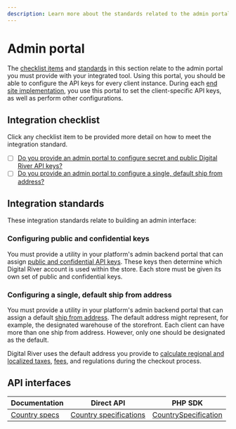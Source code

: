 ```yaml
---
description: Learn more about the standards related to the admin portal.
---
```


# Admin portal

The [checklist items](admin-portal.md#integration-checklist) and [standards](admin-portal.md#integration-standards) in this section relate to the admin portal you must provide with your integrated tool. Using this portal, you should be able to configure the API keys for every client instance. During each [end site implementation](../certification-process.md#end-site-implementations), you use this portal to set the client-specific API keys, as well as perform other configurations.

## Integration checklist <a href="#integration-checklist" id="integration-checklist"></a>

Click any checklist item to be provided more detail on how to meet the integration standard.

* [ ] ​[Do you provide an admin portal to configure secret and public Digital River API keys?​](admin-portal.md#configuring-secret-and-public-digital-river-api-keys)
* [ ] [Do you provide an admin portal to configure a single, default ship from address?](admin-portal.md#configuring-a-single-default-ship-from-address)

## Integration standards

These integration standards relate to building an admin interface:

### Configuring public and confidential keys <a href="#configuring-secret-and-public-digital-river-api-keys" id="configuring-secret-and-public-digital-river-api-keys"></a>

You must provide a utility in your platform's admin backend portal that can assign [public and confidential API keys](../../../developer-resources/api-structure.md#public-keys). These keys then determine which Digital River account is used within the store. Each store must be given its own set of public and confidential keys.

### Configuring a single, default ship from address <a href="#configuring-a-single-default-ship-from-address" id="configuring-a-single-default-ship-from-address"></a>

You must provide a utility in your platform's admin backend portal that can assign a default [ship from address](../../../integration-options/checkouts/creating-checkouts/providing-address-information.md#ship-from-address). The default address might represent, for example, the designated warehouse of the storefront. Each client can have more than one ship from address. However, only one should be designated as the default.

Digital River uses the default address you provide to [calculate regional and localized taxes](../../../integration-options/checkouts/creating-checkouts/tax-calculations.md), [fees](../../../product-management/regulatory-fees/), and regulations during the checkout process.‌

## API interfaces <a href="#api-interfaces" id="api-interfaces"></a>

| Documentation                                                                                 | Direct API                                                                                                            | PHP SDK                                                                                                                  |
| --------------------------------------------------------------------------------------------- | --------------------------------------------------------------------------------------------------------------------- | ------------------------------------------------------------------------------------------------------------------------ |
| [​Country specs​](../../../integration-options/checkouts/creating-checkouts/country-specs.md) | ​[Country specifications](https://www.digitalriver.com/docs/digital-river-api-reference/#tag/Country-specifications)​ | ​[CountrySpecification](https://github.com/DigitalRiver/digital-river-php/blob/main/docs/Model/CountrySpecification.md)​ |
